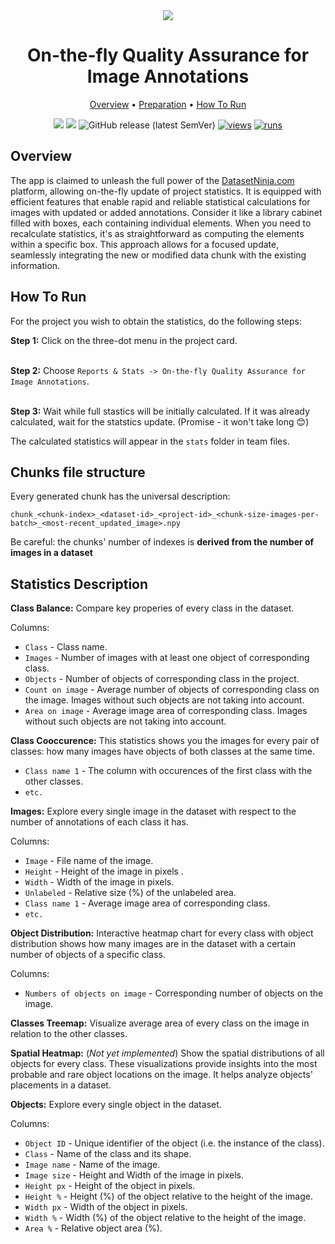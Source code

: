 <div align="center" markdown>
<img src="poster placeholder"/>

# On-the-fly Quality Assurance for Image Annotations

<p align="center">
  <a href="#Overview">Overview</a> •
  <a href="#Preparation">Preparation</a> •
  <a href="#How-To-Run">How To Run</a>
</p>

[![](https://img.shields.io/badge/supervisely-ecosystem-brightgreen)](https://ecosystem.supervise.ly/apps/supervisely-ecosystem/PLACEHOLDER-FOR-APP-PATH)
[![](https://img.shields.io/badge/slack-chat-green.svg?logo=slack)](https://supervise.ly/slack)
![GitHub release (latest SemVer)](https://img.shields.io/github/v/release/supervisely-ecosystem/PLACEHOLDER-FOR-APP-PATH)
[![views](https://app.supervise.ly/img/badges/views/supervisely-ecosystem/PLACEHOLDER-FOR-APP-PATH.png)](https://supervise.ly)
[![runs](https://app.supervise.ly/img/badges/runs/supervisely-ecosystem/PLACEHOLDER-FOR-APP-PATH.png)](https://supervise.ly)

</div>

## Overview

The app is claimed to unleash the full power of the [DatasetNinja.com](https://datasetninja.com) platform, allowing on-the-fly update of project statistics. It is equipped with efficient features that enable rapid and reliable statistical calculations for images with updated or added annotations. Consider it like a library cabinet filled with boxes, each containing individual elements. When you need to recalculate statistics, it's as straightforward as computing the elements within a specific box. This approach allows for a focused update, seamlessly integrating the new or modified data chunk with the existing information.

## How To Run

For the project you wish to obtain the statistics, do the following steps:

**Step 1:** Click on the three-dot menu in the project card.<br><br>

**Step 2:** Choose `Reports & Stats -> On-the-fly Quality Assurance for Image Annotations`.<br><br>

**Step 3:** Wait while full stastics will be initially calculated. If it was already calculated, wait for the statstics update. (Promise - it won't take long 😊)

The calculated statistics will appear in the `stats` folder in team files.

## Chunks file structure

Every generated chunk has the universal description:

```
chunk_<chunk-index>_<dataset-id>_<project-id>_<chunk-size-images-per-batch>_<most-recent_updated_image>.npy
```

Be careful: the chunks' number of indexes is **derived from the number of images in a dataset**

## Statistics Description

**Class Balance:** Compare key properies of every class in the dataset.

Columns:

* `Class` - Class name.
* `Images` - Number of images with at least one object of corresponding class.
* `Objects` - Number of objects of corresponding class in the project.
* `Count on image` - Average number of objects of corresponding class on the image. Images without such objects are not taking into account.
* `Area on image` - Average image area of corresponding class. Images without such objects are not taking into account.

**Class Cooccurence:** This statistics shows you the images for every pair of classes: how many images have objects of both classes at the same time.

* `Class name 1` - The column with occurences of the first class with the other classes.
* `etc.`

**Images:** Explore every single image in the dataset with respect to the number of annotations of each class it has.

Columns:

* `Image` - File name of the image.
* `Height` - Height of the image in pixels .
* `Width` - Width of the image in pixels.
* `Unlabeled` - Relative size (%) of the unlabeled area.
* `Class name 1` - Average image area of corresponding class.
* `etc.`

**Object Distribution:** Interactive heatmap chart for every class with object distribution shows how many images are in the dataset with a certain number of objects of a specific class.

Columns:

* `Numbers of objects on image` - Corresponding number of objects on the image.

**Classes Treemap:** Visualize average area of every class on the image in relation to the other classes.

**Spatial Heatmap:** (*Not yet implemented*) Show the spatial distributions of all objects for every class. These visualizations provide insights into the most probable and rare object locations on the image. It helps analyze objects' placements in a dataset.

**Objects:** Explore every single object in the dataset.

Columns:

* `Object ID` - Unique identifier of the object (i.e. the instance of the class).
* `Class` - Name of the class and its shape.
* `Image name` - Name of the image.
* `Image size` - Height and Width of the image in pixels.
* `Height px` - Height of the object in pixels.
* `Height %` - Height (%) of the object relative to the height of the image.
* `Width px` - Width of the object in pixels.
* `Width %` - Width (%) of the object relative to the height of the image.
* `Area %` - Relative object area (%).

